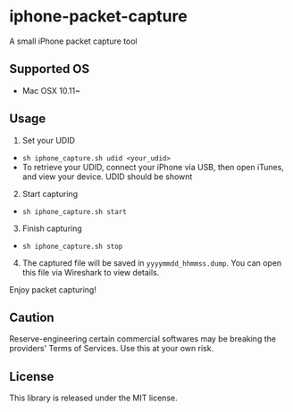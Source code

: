 # iphone-packet-capture
A small iPhone packet capture tool

## Supported OS
 * Mac OSX 10.11~

## Usage
 1. Set your UDID
   * `sh iphone_capture.sh udid <your_udid>`
   * To retrieve your UDID, connect your iPhone via USB, then open iTunes, and view your device. UDID should be shownt 
 2. Start capturing 
   * `sh iphone_capture.sh start`
 3. Finish capturing
   * `sh iphone_capture.sh stop`
 4. The captured file will be saved in `yyyymmdd_hhmmss.dump`. You can open this file via Wireshark to view details. 

Enjoy packet capturing!

## Caution
Reserve-engineering certain commercial softwares may be breaking the providers' Terms of Services. Use this at your own risk. 

## License  
This library is released under the MIT license.



